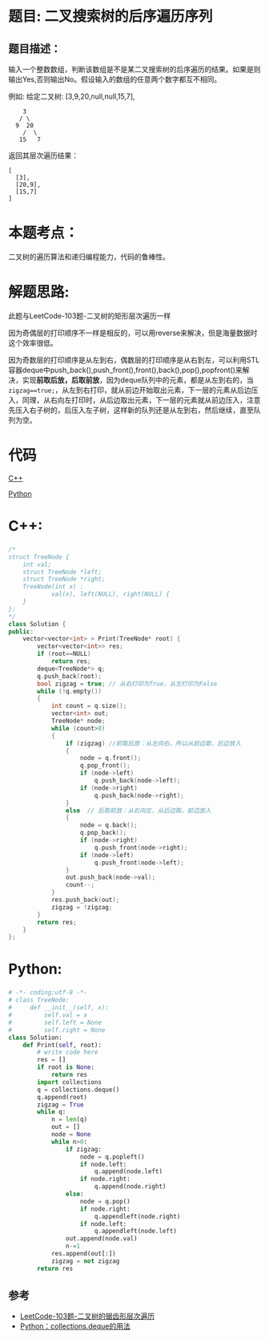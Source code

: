 # 题目: 二叉搜索树的后序遍历序列
## 题目描述：
输入一个整数数组，判断该数组是不是某二叉搜索树的后序遍历的结果。如果是则输出Yes,否则输出No。假设输入的数组的任意两个数字都互不相同。

例如:
给定二叉树: [3,9,20,null,null,15,7],
```
    3
   / \
  9  20
    /  \
   15   7
```
返回其层次遍历结果：
```
[
  [3],
  [20,9],
  [15,7]
]
```
# 本题考点：
  
  二叉树的遍历算法和递归编程能力，代码的鲁棒性。
  
# 解题思路:
  此题与LeetCode-103题-二叉树的矩形层次遍历一样
  
  因为奇偶层的打印顺序不一样是相反的，可以用reverse来解决，但是海量数据时这个效率很低。
  
  因为奇数层的打印顺序是从左到右，偶数层的打印顺序是从右到左，可以利用STL容器deque中push_back(),push_front(),front(),back(),pop(),popfront()来解决，实现**前取后放，后取前放**，因为deque队列中的元素，都是从左到右的，当``zigzag==true;``，从左到右打印，就从前边开始取出元素，下一层的元素从后边压入，同理，从右向左打印时，从后边取出元素，下一层的元素就从前边压入，注意先压入右子树的，后压入左子树，这样新的队列还是从左到右，然后继续，直至队列为空。
  
# 代码

[C++](./SquenceOfBST.cpp)

[Python](./SquenceOfBST.py)

# C++: 
### 
```c++
/*
struct TreeNode {
    int val;
    struct TreeNode *left;
    struct TreeNode *right;
    TreeNode(int x) :
            val(x), left(NULL), right(NULL) {
    }
};
*/
class Solution {
public:
    vector<vector<int> > Print(TreeNode* root) {
        vector<vector<int>> res;
        if (root==NULL)
            return res;
        deque<TreeNode*> q;
        q.push_back(root);
        bool zigzag = true; // 从右打印为True，从左打印为False
        while (!q.empty())
        {
            int count = q.size();
            vector<int> out;
            TreeNode* node;
            while (count>0)
            {
                if (zigzag) //前取后放：从左向右，所以从前边取，后边放入
                {
                    node = q.front();
                    q.pop_front();
                    if (node->left)
                        q.push_back(node->left);
                    if (node->right)
                        q.push_back(node->right);
                } 
                else  // 后取前放：从右向左，从后边取，前边放入
                {
                    node = q.back();
                    q.pop_back();
                    if (node->right)
                        q.push_front(node->right);
                    if (node->left)
                        q.push_front(node->left);
                }
                out.push_back(node->val);
                count--;
            }
            res.push_back(out);
            zigzag = !zigzag;
        }
        return res;
    }
};
```
# Python:
###  
```python
# -*- coding:utf-8 -*-
# class TreeNode:
#     def __init__(self, x):
#         self.val = x
#         self.left = None
#         self.right = None
class Solution:
    def Print(self, root):
        # write code here
        res = []
        if root is None:
            return res
        import collections
        q = collections.deque()
        q.append(root)
        zigzag = True
        while q:
            n = len(q)
            out = []
            node = None
            while n>0:
                if zigzag:
                    node = q.popleft()
                    if node.left:
                        q.append(node.left)
                    if node.right:
                        q.append(node.right)
                else:
                    node = q.pop()
                    if node.right:
                        q.appendleft(node.right)
                    if node.left:
                        q.appendleft(node.left)
                out.append(node.val)
                n-=1
            res.append(out[:])
            zigzag = not zigzag
        return res
```
## 参考
  -  [LeetCode-103题-二叉树的锯齿形层次遍历](https://github.com/bryceustc/LeetCode_Note/blob/master/cpp/Binary-Tree-Zigzag-Level-Order-Traversal/README.md)
  -  [Python：collections.deque的用法](https://docs.python.org/zh-cn/3/library/collections.html?highlight=deque#collections.deque)

